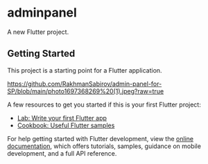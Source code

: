 # adminpanel

A new Flutter project.

## Getting Started

This project is a starting point for a Flutter application.

https://github.com/RakhmanSabirov/admin-panel-for-SP/blob/main/photo1697368269%20(1).jpeg?raw=true

A few resources to get you started if this is your first Flutter project:

- [Lab: Write your first Flutter app](https://docs.flutter.dev/get-started/codelab)
- [Cookbook: Useful Flutter samples](https://docs.flutter.dev/cookbook)

For help getting started with Flutter development, view the
[online documentation](https://docs.flutter.dev/), which offers tutorials,
samples, guidance on mobile development, and a full API reference.
